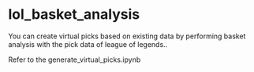 # lol_basket_analysis
You can create virtual picks based on existing data by performing basket analysis with the pick data of league of legends..

Refer to the generate_virtual_picks.ipynb
